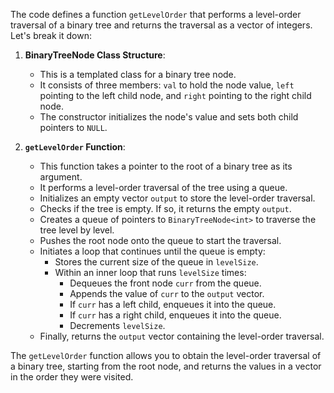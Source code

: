 The code defines a function `getLevelOrder` that performs a level-order traversal of a binary tree and returns the traversal as a vector of integers. Let's break it down:

1. **BinaryTreeNode Class Structure**:
    - This is a templated class for a binary tree node.
    - It consists of three members: `val` to hold the node value, `left` pointing to the left child node, and `right` pointing to the right child node.
    - The constructor initializes the node's value and sets both child pointers to `NULL`.

2. **`getLevelOrder` Function**:
    - This function takes a pointer to the root of a binary tree as its argument.
    - It performs a level-order traversal of the tree using a queue.
    - Initializes an empty vector `output` to store the level-order traversal.
    - Checks if the tree is empty. If so, it returns the empty `output`.
    - Creates a queue of pointers to `BinaryTreeNode<int>` to traverse the tree level by level.
    - Pushes the root node onto the queue to start the traversal.
    - Initiates a loop that continues until the queue is empty:
        - Stores the current size of the queue in `levelSize`.
        - Within an inner loop that runs `levelSize` times:
            - Dequeues the front node `curr` from the queue.
            - Appends the value of `curr` to the `output` vector.
            - If `curr` has a left child, enqueues it into the queue.
            - If `curr` has a right child, enqueues it into the queue.
            - Decrements `levelSize`.
    - Finally, returns the `output` vector containing the level-order traversal.

The `getLevelOrder` function allows you to obtain the level-order traversal of a binary tree, starting from the root node, and returns the values in a vector in the order they were visited.



